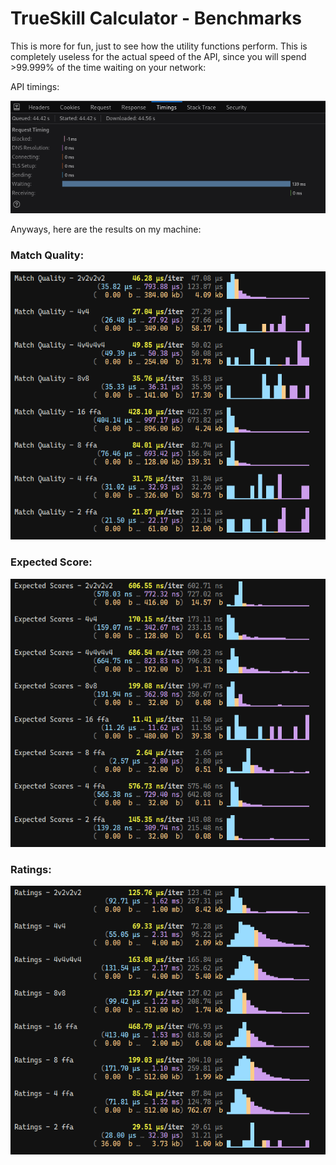 # TrueSkill Calculator - Benchmarks

This is more for fun, just to see how the utility functions perform. This is completely useless for the actual speed of the API, since you will spend >99.999% of the time waiting on your network:

API timings:

![Timings](./results/api_timings.png)

Anyways, here are the results on my machine:

### Match Quality:

![Match Quality](./results/match_quality.png)

### Expected Score:

![Expected Score](./results/expected_scores.png)

### Ratings:

![Ratings](./results/ratings.png)
